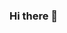 ### Hi there 👋

<!--
**kagisowilly/kagisowilly** is a ✨ _special_ ✨ repository because its `README.md` (this file) appears on your GitHub profile.

Here are some ideas to get you started:

- 🔭 I’m currently working on Vue.js E-commerce store.
- 🌱 I’m currently learning Python
- 👯 I’m looking to collaborate on ...
- 🤔 I’m looking for help with ...
- 💬 Ask me about any JavaScript/Web development related topic
- 📫 How to reach me: LinkedIn: https://www.linkedin.com/in/kagiso-mphayi-5aab71219/
- 😄 Pronouns: Him/Her
- ⚡ Fun fact: Computer Programming was instrumental in helping end World War II
-->
